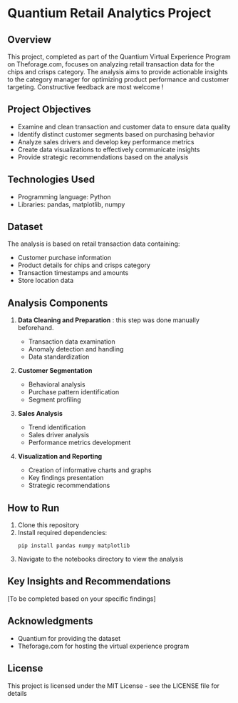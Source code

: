# Quantium Retail Analytics Project

## Overview
This project, completed as part of the Quantium Virtual Experience Program on Theforage.com, focuses on analyzing retail transaction data for the chips and crisps category. The analysis aims to provide actionable insights to the category manager for optimizing product performance and customer targeting.
Constructive feedback are most welcome !

## Project Objectives
- Examine and clean transaction and customer data to ensure data quality
- Identify distinct customer segments based on purchasing behavior
- Analyze sales drivers and develop key performance metrics
- Create data visualizations to effectively communicate insights
- Provide strategic recommendations based on the analysis

## Technologies Used
- Programming language: Python
- Libraries: pandas, matplotlib, numpy
## Dataset
The analysis is based on retail transaction data containing:
- Customer purchase information
- Product details for chips and crisps category
- Transaction timestamps and amounts
- Store location data

## Analysis Components
1. **Data Cleaning and Preparation** : this step was done manually beforehand. 
   - Transaction data examination
   - Anomaly detection and handling
   - Data standardization

2. **Customer Segmentation**
   - Behavioral analysis
   - Purchase pattern identification
   - Segment profiling

3. **Sales Analysis**
   - Trend identification
   - Sales driver analysis
   - Performance metrics development

4. **Visualization and Reporting**
   - Creation of informative charts and graphs
   - Key findings presentation
   - Strategic recommendations


## How to Run
1. Clone this repository
2. Install required dependencies:
   ```
   pip install pandas numpy matplotlib
   ```
3. Navigate to the notebooks directory to view the analysis

## Key Insights and Recommendations
[To be completed based on your specific findings]


## Acknowledgments
- Quantium for providing the dataset
- Theforage.com for hosting the virtual experience program

## License
This project is licensed under the MIT License - see the LICENSE file for details
